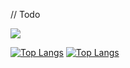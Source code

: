 // Todo

![](https://komarev.com/ghpvc/?username=nexfortisme&color=blue)


[![Top Langs](https://github-readme-stats.vercel.app/api/top-langs/?username=nexfortisme)](https://github.com/anuraghazra/github-readme-stats)
[![Top Langs](https://github-readme-stats.vercel.app/api?username=nexfortisme)](https://github.com/anuraghazra/github-readme-stats)
<!--
**nexfortisme/nexfortisme** is a ✨ _special_ ✨ repository because its `README.md` (this file) appears on your GitHub profile.

Here are some ideas to get you started:

- 🔭 I’m currently working on ...
- 🌱 I’m currently learning ...
- 👯 I’m looking to collaborate on ...
- 🤔 I’m looking for help with ...
- 💬 Ask me about ...
- 📫 How to reach me: ...
- 😄 Pronouns: ...
- ⚡ Fun fact: ...
-->

